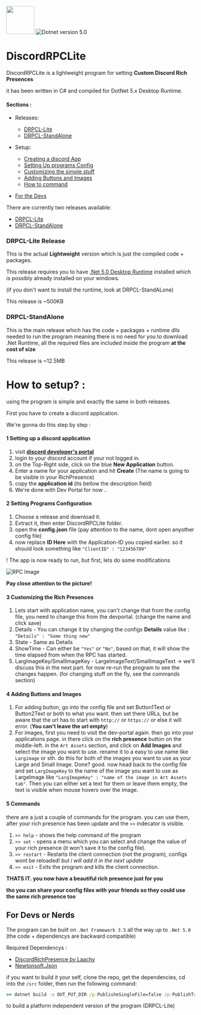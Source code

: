 <img src="https://cdn.discordapp.com/attachments/787696198693158912/908343727729303562/icon.ico" width="75" hight="75"/> ![Dotnet version 5.0](https://img.shields.io/badge/.NET%20Version-5.0-blue)



# DiscordRPCLite 

DiscordRPCLite is a lightweight program for setting **Custom Discord Rich Presences**

it has been written in C# and compiled for DotNet 5.x Desktop Runtime.

#### Sections :
- Releases:
  - [DRPCL-Lite](#drpcl-lite-release)
  - [DRPCL-StandAlone](#drpcl-standalone)

- Setup:
  - [Creating a discord App](#1-setting-up-a-discord-application)
  - [Setting Up programs Config](#2-setting-programs-configuration)
  - [Customizing the simple stuff](#3-customizing-the-rich-presences)
  - [Adding Buttons and Images](#4-adding-buttons-and-images)
  - [How to command](#5-commands)
- [For the Devs](#for-devs-or-nerds)

There are currently two releases available:

- [DRPCL-Lite](#drpcl-lite-release)
- [DRPCL-StandAlone](#drpcl-standalone)

### DRPCL-Lite Release
This is the actual **Lightweight** version which is just the compiled code + packages.

This release requires you to have [.Net 5.0 Desktop Runtime](https://dotnet.microsoft.com/download/dotnet) installed
which is possibly already installed on your windows. 

(if you don't want to install the runtime, look at DRPCL-StandALone)

This release is ~500KB

### DRPCL-StandAlone
This is the main release which has the code + packages + runtime dlls needed to run the program
meaning there is no need for you to download .Net Runtime, all the required files are included
inside the program **at the cost of size**

This release is ~12.5MB


# How to setup? :
using the program is simple and exactly the same in both releases.

First you have to create a discord application.

We're gonna do this step by step :

#### 1 Setting up a discord application
1. visit **[discord developer's portal](https://discord.com/developers)**
2. login to your discord account if your not logged in.
3. on the Top-Right side, click on the blue **New Application** button.
4. Enter a name for your application and hit **Create** (The name is going to be visible in your RichPresence)
5. copy the **application id** (its bellow the description field)
6. We're done with Dev Portal for now ..

#### 2 Setting Programs Configuration
1. Choose a release and download it.
2. Extract it, then enter DiscordRPCLite folder.
3. open the **config.json** file (pay attention to the name, dont open anyother config file)
4. now replace **ID Here** with the Application-ID you copied earlier. so it should look  something like `"ClientID" : "123456789"`

! The app is now ready to run, but first, lets do some modifications

![RPC Image](https://cdn.discordapp.com/attachments/787696198693158912/908309288655683604/unknown.png)

**Pay close attention to the picture!**

#### 3 Customizing the Rich Presences
1. Lets start with application name, you can't change that from the config file, you need to change this from the devportal. (change the name and click save)
2. Details - You can change it by changing the configs **Details** value like : `"Details" : "Some thing new"`
3. State - Same as Details
4. ShowTime - Can either be `"Yes"` or `"No"`, based on that, it will show the time elapsed from when the RPC has started.
5. LargImageKey/SmallImageKey - LargeImageText/SmallImageText -> we'll discuss this in the next part. for now re-run the program to see the changes happen. (for changing stuff on the fly, see the commands section)

#### 4 Adding Buttons and Images
1. For adding button, go into the config file and set Button1Text or Button2Text or both to what you want. then set there URLs, but be aware that the url has to start with `http://` or `https://` or else it will error. (**You can't leave the url empty**)
2. For images, first you need to visit the dev-portal again. then go into your applications page. in there click on the **rich presence** button on the middle-left. in the `Art Assets` section, and click on **Add Images** and select the image you want to use. rename it to a easy to use name like `Largimage` or sth. do this for both of the images you want to use as your Large and Small Image. Done? good. now head back to the config file and set `LargImageKey` to the name of the image you want to use as LargeImage like `"LargImageKey" : "name of the image in Art Assets tab"`.
Then you can either set a text for them or leave them empty, the text is visible when mouse hovers over the image.

#### 5 Commands
there are a just a couple of commands for the program. you can use them, after your rich presence has been update and the `>>` indecator is visible.

1. `>> help` - shows the help command of the program
2. `>> set`  - opens a menu which you can select and change the value of your rich presence (it won't save it to the config file).
3. `>> restart` - Restarts the client connection (not the program), configs wont be reloaded! *but i will add it in the next update*
4. `>> exit` - Exits the program and kills the client connection.

**THATS IT. you now have a beautiful rich presence just for you**

**tho you can share your config files with your friends so they could use the same rich presence too**


## For Devs or Nerds
The program can be built on `.Net Framework 3.5` all the way up to `.Net 5.0` (the code + dependencys are backward compatible)

Required Dependencys :
- [DiscordRichPresence by Laachy](https://github.com/Lachee/discord-rpc-csharp)
- [Newtonsoft.Json](https://www.newtonsoft.com/)

if you want to build it your self, clone the repo, get the dependencies, cd into the `/src` folder, then run the following command:
```cmd
>> dotnet build -o OUT_PUT_DIR /p:PublisheSingleFile=false /p:PublishTrimmed=false /p:RuntimeIdentifier=any
```
to build a platform independent version of the program (DRPCL-Lite)
